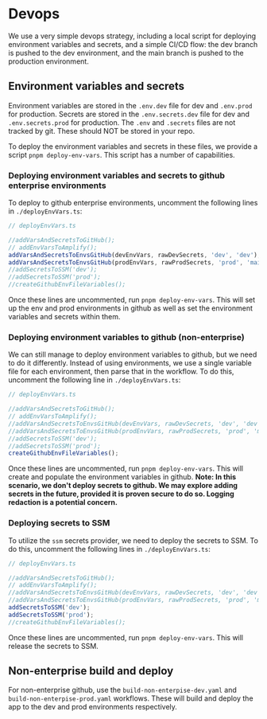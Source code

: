 # Devops

We use a very simple devops strategy, including a local script for deploying environment variables and secrets, and a simple CI/CD flow: the dev branch is pushed to the dev environment, and the main branch is pushed to the production environment.

## Environment variables and secrets

Environment variables are stored in the `.env.dev` file for dev and `.env.prod` for production. Secrets are stored in the `.env.secrets.dev` file for dev and `.env.secrets.prod` for production. The `.env` and `.secrets` files are not tracked by git. These should NOT be stored in your repo.

To deploy the environment variables and secrets in these files, we provide a script `pnpm deploy-env-vars`. This script has a number of capabilities.

### Deploying environment variables and secrets to github enterprise environments

To deploy to github enterprise environments, uncomment the following lines in `./deployEnvVars.ts`:

```typescript
// deployEnvVars.ts

//addVarsAndSecretsToGitHub();
// addEnvVarsToAmplify();
addVarsAndSecretsToEnvsGitHub(devEnvVars, rawDevSecrets, 'dev', 'dev');
addVarsAndSecretsToEnvsGitHub(prodEnvVars, rawProdSecrets, 'prod', 'main');
//addSecretsToSSM('dev');
//addSecretsToSSM('prod');
//createGithubEnvFileVariables();
```

Once these lines are uncommented, run `pnpm deploy-env-vars`. This will set up the env and prod environments in github as well as set the environment variables and secrets within them.

### Deploying environment variables to github (non-enterprise)

We can still manage to deploy environment variables to github, but we need to do it differently. Instead of using environments, we use a single variable file for each environment, then parse that in the workflow. To do this, uncomment the following line in `./deployEnvVars.ts`:

```typescript
// deployEnvVars.ts

//addVarsAndSecretsToGitHub();
// addEnvVarsToAmplify();
//addVarsAndSecretsToEnvsGitHub(devEnvVars, rawDevSecrets, 'dev', 'dev');
//addVarsAndSecretsToEnvsGitHub(prodEnvVars, rawProdSecrets, 'prod', 'main');
//addSecretsToSSM('dev');
//addSecretsToSSM('prod');
createGithubEnvFileVariables();
```

Once these lines are uncommented, run `pnpm deploy-env-vars`. This will create and populate the environment variables in github. **Note: In this scenario, we don't deploy secrets to github. We may explore adding secrets in the future, provided it is proven secure to do so. Logging redaction is a potential concern.**

### Deploying secrets to SSM

To utilize the `ssm` secrets provider, we need to deploy the secrets to SSM. To do this, uncomment the following lines in `./deployEnvVars.ts`:

```typescript
// deployEnvVars.ts

//addVarsAndSecretsToGitHub();
// addEnvVarsToAmplify();
//addVarsAndSecretsToEnvsGitHub(devEnvVars, rawDevSecrets, 'dev', 'dev');
//addVarsAndSecretsToEnvsGitHub(prodEnvVars, rawProdSecrets, 'prod', 'main');
addSecretsToSSM('dev');
addSecretsToSSM('prod');
//createGithubEnvFileVariables();
```

Once these lines are uncommented, run `pnpm deploy-env-vars`. This will release the secrets to SSM.

## Non-enterprise build and deploy

For non-enterprise github, use the `build-non-enterpise-dev.yaml` and `build-non-enterpise-prod.yaml` workflows. These will build and deploy the app to the dev and prod environments respectively.
